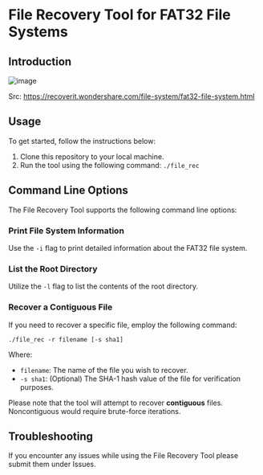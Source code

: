 # File Recovery Tool for FAT32 File Systems

## Introduction

![image](https://github.com/anaspacheco/File-Recovery-Tool-FAT32-/assets/121977567/ac3bb3de-d469-444f-a47b-38b5bcf72ae1)

Src: https://recoverit.wondershare.com/file-system/fat32-file-system.html
## Usage

To get started, follow the instructions below:

1. Clone this repository to your local machine.
2. Run the tool using the following command: `./file_rec`

## Command Line Options

The File Recovery Tool supports the following command line options:

### Print File System Information

Use the `-i` flag to print detailed information about the FAT32 file system.

### List the Root Directory

Utilize the `-l` flag to list the contents of the root directory.

### Recover a Contiguous File

If you need to recover a specific file, employ the following command:

```
./file_rec -r filename [-s sha1]
```

Where:
- `filename`: The name of the file you wish to recover.
- `-s sha1`: (Optional) The SHA-1 hash value of the file for verification purposes.

Please note that the tool will attempt to recover **contiguous** files. Noncontiguous would require brute-force iterations. 

## Troubleshooting

If you encounter any issues while using the File Recovery Tool please submit them under Issues. 
